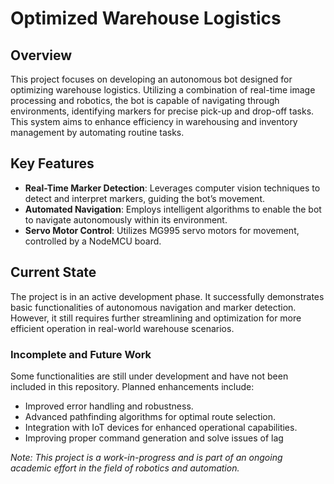 # Optimized Warehouse Logistics

## Overview
This project focuses on developing an autonomous bot designed for optimizing warehouse logistics. Utilizing a combination of real-time image processing and robotics, the bot is capable of navigating through environments, identifying markers for precise pick-up and drop-off tasks. This system aims to enhance efficiency in warehousing and inventory management by automating routine tasks.

## Key Features
- **Real-Time Marker Detection**: Leverages computer vision techniques to detect and interpret markers, guiding the bot’s movement.
- **Automated Navigation**: Employs intelligent algorithms to enable the bot to navigate autonomously within its environment.
- **Servo Motor Control**: Utilizes MG995 servo motors for movement, controlled by a NodeMCU board.

## Current State
The project is in an active development phase. It successfully demonstrates basic functionalities of autonomous navigation and marker detection. However, it still requires further streamlining and optimization for more efficient operation in real-world warehouse scenarios.

### Incomplete and Future Work
Some functionalities are still under development and have not been included in this repository. Planned enhancements include:
- Improved error handling and robustness.
- Advanced pathfinding algorithms for optimal route selection.
- Integration with IoT devices for enhanced operational capabilities.
- Improving proper command generation and solve issues of lag


*Note: This project is a work-in-progress and is part of an ongoing academic effort in the field of robotics and automation.*
